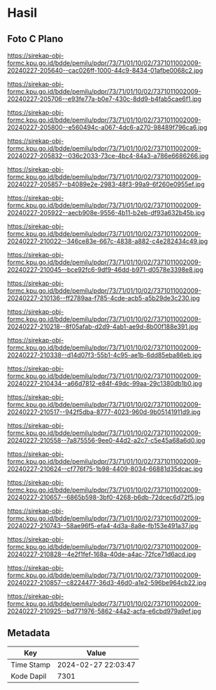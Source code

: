 # Hasil

## Foto C Plano

https://sirekap-obj-formc.kpu.go.id/bdde/pemilu/pdpr/73/71/01/10/02/7371011002009-20240227-205640--cac026ff-1000-44c9-8434-01afbe0068c2.jpg

https://sirekap-obj-formc.kpu.go.id/bdde/pemilu/pdpr/73/71/01/10/02/7371011002009-20240227-205706--e93fe77a-b0e7-430c-8dd9-b4fab5cae6f1.jpg

https://sirekap-obj-formc.kpu.go.id/bdde/pemilu/pdpr/73/71/01/10/02/7371011002009-20240227-205800--e560494c-a067-4dc6-a270-98489f796ca6.jpg

https://sirekap-obj-formc.kpu.go.id/bdde/pemilu/pdpr/73/71/01/10/02/7371011002009-20240227-205832--036c2033-73ce-4bc4-84a3-a786e6686266.jpg

https://sirekap-obj-formc.kpu.go.id/bdde/pemilu/pdpr/73/71/01/10/02/7371011002009-20240227-205857--b4089e2e-2983-48f3-99a9-6f260e0955ef.jpg

https://sirekap-obj-formc.kpu.go.id/bdde/pemilu/pdpr/73/71/01/10/02/7371011002009-20240227-205922--aecb908e-9556-4b11-b2eb-df93a632b45b.jpg

https://sirekap-obj-formc.kpu.go.id/bdde/pemilu/pdpr/73/71/01/10/02/7371011002009-20240227-210022--346ce83e-667c-4838-a882-c4e282434c49.jpg

https://sirekap-obj-formc.kpu.go.id/bdde/pemilu/pdpr/73/71/01/10/02/7371011002009-20240227-210045--bce92fc6-9df9-46dd-b971-d0578e3398e8.jpg

https://sirekap-obj-formc.kpu.go.id/bdde/pemilu/pdpr/73/71/01/10/02/7371011002009-20240227-210136--ff2789aa-f785-4cde-acb5-a5b29de3c230.jpg

https://sirekap-obj-formc.kpu.go.id/bdde/pemilu/pdpr/73/71/01/10/02/7371011002009-20240227-210218--8f05afab-d2d9-4ab1-ae9d-8b00f188e391.jpg

https://sirekap-obj-formc.kpu.go.id/bdde/pemilu/pdpr/73/71/01/10/02/7371011002009-20240227-210338--d14d07f3-55b1-4c95-ae1b-6dd85eba86eb.jpg

https://sirekap-obj-formc.kpu.go.id/bdde/pemilu/pdpr/73/71/01/10/02/7371011002009-20240227-210434--a66d7812-e84f-49dc-99aa-29c1380db1b0.jpg

https://sirekap-obj-formc.kpu.go.id/bdde/pemilu/pdpr/73/71/01/10/02/7371011002009-20240227-210517--942f5dba-8777-4023-960d-9b05141911d9.jpg

https://sirekap-obj-formc.kpu.go.id/bdde/pemilu/pdpr/73/71/01/10/02/7371011002009-20240227-210558--7a875556-9ee0-44d2-a2c7-c5e45a68a6d0.jpg

https://sirekap-obj-formc.kpu.go.id/bdde/pemilu/pdpr/73/71/01/10/02/7371011002009-20240227-210624--cf776f75-1b98-4409-8034-66881d35dcac.jpg

https://sirekap-obj-formc.kpu.go.id/bdde/pemilu/pdpr/73/71/01/10/02/7371011002009-20240227-210657--6865b598-3bf0-4268-b6db-72dcec6d72f5.jpg

https://sirekap-obj-formc.kpu.go.id/bdde/pemilu/pdpr/73/71/01/10/02/7371011002009-20240227-210743--58ae96f5-efa4-4d3a-8a8e-fb153e491a37.jpg

https://sirekap-obj-formc.kpu.go.id/bdde/pemilu/pdpr/73/71/01/10/02/7371011002009-20240227-210828--4e2f1fef-168a-40de-a4ac-72fce71d6acd.jpg

https://sirekap-obj-formc.kpu.go.id/bdde/pemilu/pdpr/73/71/01/10/02/7371011002009-20240227-210857--c8224477-36d3-46d0-a1e2-596be964cb22.jpg

https://sirekap-obj-formc.kpu.go.id/bdde/pemilu/pdpr/73/71/01/10/02/7371011002009-20240227-210925--bd771976-5862-44a2-acfa-e6cbd979a9ef.jpg


## Metadata

| Key        | Value               |
| ---------- | ------------------- |
| Time Stamp | 2024-02-27 22:03:47 |
| Kode Dapil | 7301                |



